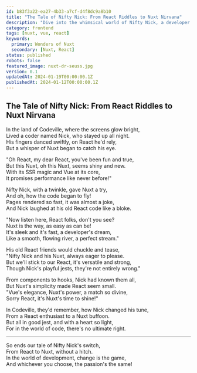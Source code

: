 ```yaml
---
id: b83f3a22-ea27-4b33-a7cf-d4f8dc9a8b10
title: "The Tale of Nifty Nick: From React Riddles to Nuxt Nirvana"
description: "Dive into the whimsical world of Nifty Nick, a developer who discovers the wonders of Nuxt, turning from a React riddler to a Nuxt ninja, all while playfully jesting at his old React ways."
category: frontend
tags: [nuxt, vue, react]
keywords: 
  primary: Wonders of Nuxt
  secondary: [Nuxt, React]
status: published
robots: false
featured_image: nuxt-dr-seuss.jpg
version: 0.1
updatedAt: 2024-01-19T00:00:00.1Z
publishedAt: 2024-01-12T00:00:00.1Z
---
```


## The Tale of Nifty Nick: From React Riddles to Nuxt Nirvana

In the land of Codeville, where the screens glow bright,  
Lived a coder named Nick, who stayed up all night.  
His fingers danced swiftly, on React he'd rely,  
But a whisper of Nuxt began to catch his eye.

"Oh React, my dear React, you've been fun and true,  
But this Nuxt, oh this Nuxt, seems shiny and new.  
With its SSR magic and Vue at its core,  
It promises performance like never before!"

Nifty Nick, with a twinkle, gave Nuxt a try,  
And oh, how the code began to fly!  
Pages rendered so fast, it was almost a joke,  
And Nick laughed at his old React code like a bloke.

"Now listen here, React folks, don't you see?  
Nuxt is the way, as easy as can be!  
It's sleek and it's fast, a developer's dream,  
Like a smooth, flowing river, a perfect stream."

His old React friends would chuckle and tease,  
"Nifty Nick and his Nuxt, always eager to please.  
But we'll stick to our React, it's versatile and strong,  
Though Nick's playful jests, they're not entirely wrong."

From components to hooks, Nick had known them all,  
But Nuxt's simplicity made React seem small.  
"Vue's elegance, Nuxt's power, a match so divine,  
Sorry React, it's Nuxt's time to shine!"

In Codeville, they'd remember, how Nick changed his tune,  
From a React enthusiast to a Nuxt buffoon.  
But all in good jest, and with a heart so light,  
For in the world of code, there's no ultimate right.

---

So ends our tale of Nifty Nick's switch,  
From React to Nuxt, without a hitch.  
In the world of development, change is the game,  
And whichever you choose, the passion's the same!
